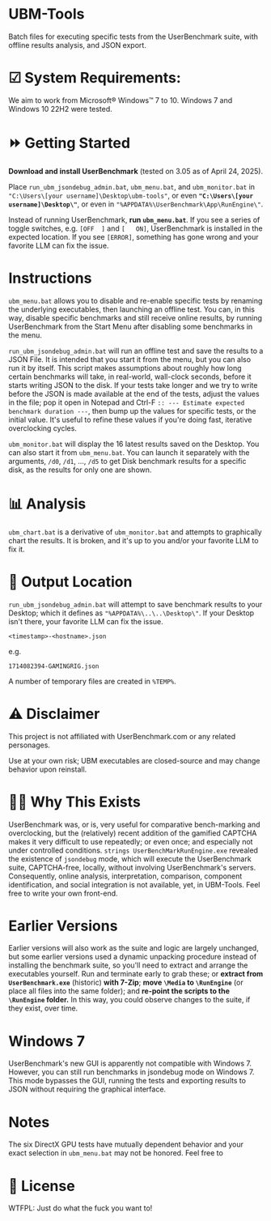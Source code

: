 # UBM-Tools
Batch files for executing specific tests from the UserBenchmark suite, with offline results analysis, and JSON export.

# ☑ System Requirements:
We aim to work from Microsoft® Windows™ 7 to 10. Windows 7 and Windows 10 22H2 were tested.

# ⏩ Getting Started
**Download and install UserBenchmark** (tested on 3.05 as of April 24, 2025).

Place `run_ubm_jsondebug_admin.bat`, `ubm_menu.bat`, and `ubm_monitor.bat` in `"C:\Users\[your username]\Desktop\ubm-tools"`, or even **`"C:\Users\[your username]\Desktop\"`**, or even in `"%APPDATA%\UserBenchmark\App\RunEngine\"`.

Instead of running UserBenchmark, **run `ubm_menu.bat`**. If you see a series of toggle switches, e.g. `[OFF  ]` and `[   ON]`, UserBenchmark is installed in the expected location. If you see `[ERROR]`, something has gone wrong and your favorite LLM can fix the issue.

# Instructions
`ubm_menu.bat` allows you to disable and re-enable specific tests by renaming the underlying executables, then launching an offline test. You can, in this way, disable specific benchmarks and still receive online results, by running UserBenchmark from the Start Menu after disabling some benchmarks in the menu.

`run_ubm_jsondebug_admin.bat` will run an offline test and save the results to a JSON File. It is intended that you start it from the menu, but you can also run it by itself. This script makes assumptions about roughly how long certain benchmarks will take, in real-world, wall-clock seconds, before it starts writing JSON to the disk. If your tests take longer and we try to write before the JSON is made available at the end of the tests, adjust the values in the file; pop it open in Notepad and Ctrl-F `:: --- Estimate expected benchmark duration ---`, then bump up the values for specific tests, or the initial value. It's useful to refine these values if you're doing fast, iterative overclocking cycles.

`ubm_monitor.bat` will display the 16 latest results saved on the Desktop. You can also start it from `ubm_menu.bat`. You can launch it separately with the arguments, `/d0`, `/d1`, ..., `/d5` to get Disk benchmark results for a specific disk, as the results for only one are shown.

# 📊 Analysis
`ubm_chart.bat` is a derivative of `ubm_monitor.bat` and attempts to graphically chart the results. It is broken, and it's up to you and/or your favorite LLM to fix it.

# 📂 Output Location
`run_ubm_jsondebug_admin.bat` will attempt to save benchmark results to your Desktop; which it defines as `"%APPDATA%\..\..\Desktop\"`. If your Desktop isn't there, your favorite LLM can fix the issue.

`<timestamp>-<hostname>.json`

e.g.

`1714082394-GAMINGRIG.json`

A number of temporary files are created in `%TEMP%`.

# ⚠️ Disclaimer
This project is not affiliated with UserBenchmark.com or any related personages.

Use at your own risk; UBM executables are closed-source and may change behavior upon reinstall.

# 🧼💬 Why This Exists
UserBenchmark was, or is, very useful for comparative bench-marking and overclocking, but the (relatively) recent addition of the gamified CAPTCHA makes it very difficult to use repeatedly; or even once; and especially not under controlled conditions. `strings UserBenchMarkRunEngine.exe` revealed the existence of `jsondebug` mode, which will execute the UserBenchmark suite, CAPTCHA-free, locally, without involving UserBenchmark's servers. Consequently, online analysis, interpretation, comparison, component identification, and social integration is not available, yet, in UBM-Tools. Feel free to write your own front-end.

# Earlier Versions
Earlier versions will also work as the suite and logic are largely unchanged, but some earlier versions used a dynamic unpacking procedure instead of installing the benchmark suite, so you'll need to extract and arrange the executables yourself. Run and terminate early to grab these; or **extract from `UserBenchmark.exe`** (historic) **with 7-Zip**; **move `\Media` to `\RunEngine`** (or place all files into the same folder); and **re-point the scripts to the `\RunEngine` folder.** In this way, you could observe changes to the suite, if they exist, over time.

# Windows 7
UserBenchmark's new GUI is apparently not compatible with Windows 7. However, you can still run benchmarks in jsondebug mode on Windows 7. This mode bypasses the GUI, running the tests and exporting results to JSON without requiring the graphical interface.

# Notes
The six DirectX GPU tests have mutually dependent behavior and your exact selection in `ubm_menu.bat` may not be honored. Feel free to   

# 📜 License
WTFPL: Just do what the fuck you want to!
